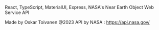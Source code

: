 

React,
TypeScript,
MaterialUI,
Express,
NASA's Near Earth Object Web Service API

Made by Oskar Toivanen @2023
API by NASA : https://api.nasa.gov/
